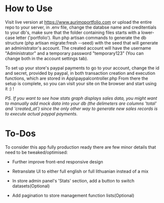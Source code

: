 # How to Use

Visit live version at https://www.aurimoportfolio.com or upload the entire repo to your server, in .env file, change the databse name and creditentials to your db's, make sure that the folder containing files starts with a lower-case letter ('portfolio').
Run php artisan commands to generate the db structure (php artisan migrate:fresh --seed) with the seed that will generate an administrator's account. The created account will have the username "Administrator" and a temporary password "temporary123" (You can change both in the account settings tab). 

To set up your store's paypal payments to go to your account, change the id and secret, provided by paypal, in both transaction creation and execution functions, which are stored in App\paypalcontroller.php
From there the setup is complete, so you can visit your site on the browser and start using it :) !

*PS. If you want to see how stats graph displays sales data, you might want to manually add mock data into your db (the delimeters are columns 'total' and 'created_at') since the only other way to generate new sales records is to execute actual paypal payments.*

# To-Dos
To consider this app fully production ready there are few minor details that need to be tweaked/optimised:
- Further improve front-end responsive design
- Retranslate UI to either full english or full lithuanian instead of a mix 

- In store admin panel's 'Stats' section, add a button to switch datasets(Optional)
- Add pagination to store management function lists(Optional)
